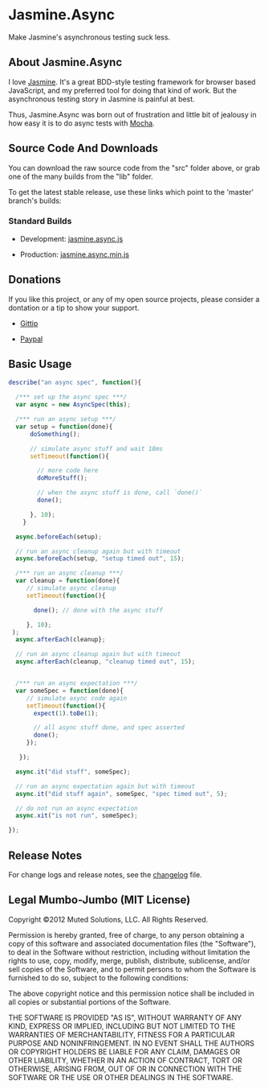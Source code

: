 # Jasmine.Async

Make Jasmine's asynchronous testing suck less.

## About Jasmine.Async

I love [Jasmine](http://pivotal.github.com/jasmine/). It's a great BDD-style testing framework
for browser based JavaScript, and my preferred tool for doing
that kind of work. But the asynchronous testing story in Jasmine
is painful at best. 

Thus, Jasmine.Async was born out of frustration and little bit
of jealousy in how easy it is to do async tests with [Mocha](http://visionmedia.github.com/mocha/). 

## Source Code And Downloads

You can download the raw source code from the "src" folder above, or grab one of the
many builds from the "lib" folder. 

To get the latest stable release, use these links which point to the 'master' branch's
builds:

### Standard Builds

* Development: [jasmine.async.js](https://raw.github.com/derickbailey/jasmine.async/master/lib/jasmine.async.js)

* Production: [jasmine.async.min.js](https://raw.github.com/derickbailey/jasmine.async/master/lib/jasmine.async.min.js)

## Donations

If you like this project, or any of my open source projects, please consider
a dontation or a tip to show your support.

* [Gittip](https://www.gittip.com/derickbailey/)

* [Paypal](https://www.paypal.com/cgi-bin/webscr?cmd=_s-xclick&hosted_button_id=9UT2HP6W5TLJQ)

## Basic Usage

```js
describe("an async spec", function(){

  /*** set up the async spec ***/
  var async = new AsyncSpec(this);

  /*** run an async setup ***/
  var setup = function(done){
      doSomething();

      // simulate async stuff and wait 10ms
      setTimeout(function(){

        // more code here
        doMoreStuff();

        // when the async stuff is done, call `done()`
        done();

      }, 10);
    }

  async.beforeEach(setup);

  // run an async cleanup again but with timeout
  async.beforeEach(setup, "setup timed out", 15);

  /*** run an async cleanup ***/
  var cleanup = function(done){
     // simulate async cleanup
     setTimeout(function(){

       done(); // done with the async stuff

     }, 10);
 );
  async.afterEach(cleanup};

  // run an async cleanup again but with timeout
  async.afterEach(cleanup, "cleanup timed out", 15);


  /*** run an async expectation ***/
  var someSpec = function(done){
     // simulate async code again
     setTimeout(function(){
       expect(1).toBe(1);

       // all async stuff done, and spec asserted
       done();
     });

   });

  async.it("did stuff", someSpec);

  // run an async expectation again but with timeout
  async.it("did stuff again", someSpec, "spec timed out", 5);

  // do not run an async expectation
  async.xit("is not run", someSpec);

});
```

## Release Notes

For change logs and release notes, see the
[changelog](https://github.com/derickbailey/jasmine.async/blob/master/changelog.md) file.

## Legal Mumbo-Jumbo (MIT License)

Copyright &copy;2012 Muted Solutions, LLC. All Rights Reserved.

Permission is hereby granted, free of charge, to any person 
obtaining a copy of this software and associated documentation 
files (the "Software"), to deal in the Software without 
restriction, including without limitation the rights to 
use, copy, modify, merge, publish, distribute, sublicense, 
and/or sell copies of the Software, and to permit persons 
to whom the Software is furnished to do so, subject to the 
following conditions:

The above copyright notice and this permission notice shall be 
included in all copies or substantial portions of the Software.

THE SOFTWARE IS PROVIDED "AS IS", WITHOUT WARRANTY OF ANY KIND, 
EXPRESS OR IMPLIED, INCLUDING BUT NOT LIMITED TO THE WARRANTIES 
OF MERCHANTABILITY, FITNESS FOR A PARTICULAR PURPOSE AND 
NONINFRINGEMENT. IN NO EVENT SHALL THE AUTHORS OR COPYRIGHT 
HOLDERS BE LIABLE FOR ANY CLAIM, DAMAGES OR OTHER LIABILITY, 
WHETHER IN AN ACTION OF CONTRACT, TORT OR OTHERWISE, ARISING 
FROM, OUT OF OR IN CONNECTION WITH THE SOFTWARE OR THE USE OR 
OTHER DEALINGS IN THE SOFTWARE.

